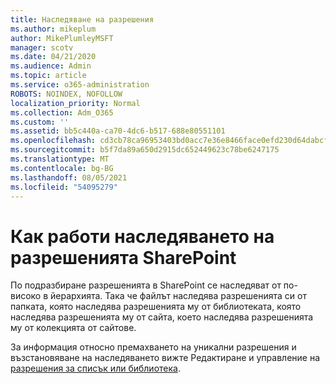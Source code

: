```yaml
---
title: Наследяване на разрешения
ms.author: mikeplum
author: MikePlumleyMSFT
manager: scotv
ms.date: 04/21/2020
ms.audience: Admin
ms.topic: article
ms.service: o365-administration
ROBOTS: NOINDEX, NOFOLLOW
localization_priority: Normal
ms.collection: Adm_O365
ms.custom: ''
ms.assetid: bb5c440a-ca70-4dc6-b517-688e80551101
ms.openlocfilehash: cd3cb78ca96953403bd0acc7e36e8466face0efd230d64dabcf055185c8ab12a
ms.sourcegitcommit: b5f7da89a650d2915dc652449623c78be6247175
ms.translationtype: MT
ms.contentlocale: bg-BG
ms.lasthandoff: 08/05/2021
ms.locfileid: "54095279"
---
```

# <a name="how-permissions-inheritance-works-in-sharepoint"></a>Как работи наследяването на разрешенията SharePoint

По подразбиране разрешенията в SharePoint се наследяват от по-високо в йерархията. Така че файлът наследява разрешенията си от папката, която наследява разрешенията му от библиотеката, която наследява разрешенията му от сайта, което наследява разрешенията му от колекцията от сайтове.
  
За информация относно премахването на уникални разрешения и възстановяване на наследяването вижте Редактиране и управление на [разрешения за списък или библиотека](https://go.microsoft.com/fwlink/?linkid=869946).
  


